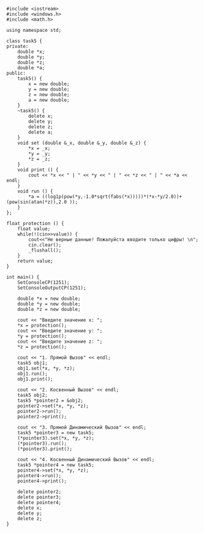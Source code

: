 ﻿```
#include <iostream>
#include <windows.h>
#include <math.h>

using namespace std;

class task5 {
private: 
	double *x;
	double *y;
	double *z;
	double *a;
public:
	task5() {
		x = new double; 
		y = new double; 
		z = new double; 
		a = new double; 
	}
	~task5() {
		delete x; 
		delete y; 
		delete z; 
		delete a; 
	}
	void set (double &_x, double &_y, double &_z) { 
		*x = _x;
		*y = _y;
		*z = _z;
	}
	void print () { 
		cout << *x << " | " << *y << " | " << *z << " | " << *a << endl;
	}
	void run () { 
		*a = ((log1p(pow(*y,-1.0*sqrt(fabs(*x)))))*(*x-*y/2.0))+(pow(sin(atan(*z)),2.0 ));
	}	
};

float protection () {
	float value;
	while(!(cin>>value)) {
		cout<<"Не верные данные! Пожалуйста вводите только цифры! \n";
		cin.clear();
		_flushall();
	}
	return value;
}

int main() {
	SetConsoleCP(1251);
	SetConsoleOutputCP(1251);
	
	double *x = new double; 
	double *y = new double; 
	double *z = new double; 
	
	cout << "Введите значение x: ";
	*x = protection();
	cout << "Введите значение y: ";
	*y = protection();
	cout << "Введите значение z: ";
	*z = protection();
	
	cout << "1. Прямой Вызов" << endl;
	task5 obj1; 							
	obj1.set(*x, *y, *z); 					
	obj1.run(); 							
	obj1.print(); 							
	
	cout << "2. Косвенный Вызов" << endl;
	task5 obj2;								
	task5 *pointer2 = &obj2;				
	pointer2->set(*x, *y, *z); 				
	pointer2->run();						
	pointer2->print();						
	
	cout << "3. Прямой Динамический Вызов" << endl;
	task5 *pointer3 = new task5;			
	(*pointer3).set(*x, *y, *z); 			
	(*pointer3).run();						
	(*pointer3).print();					
	
	cout << "4. Косвенный Динамический Вызов" << endl;
	task5 *pointer4 = new task5;			
	pointer4->set(*x, *y, *z); 				
	pointer4->run();						
	pointer4->print();						
	 
	delete pointer2;
	delete pointer3;
	delete pointer4;
	delete x;
	delete y;
	delete z;
}

```
